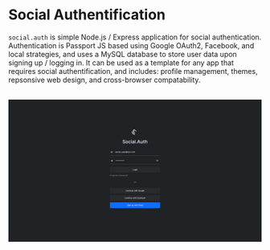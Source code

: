 # Social Authentification

`social.auth` is simple Node.js / Express application for social authentication. Authentication is Passport JS based using Google OAuth2, Facebook, and local strategies, and uses a MySQL database to store user data upon signing up / logging in. It can be used as a template for any app that requires social authentification, and includes: profile management, themes, repsonsive web design, and cross-browser compatability.<br><br>

![Social.Auth Demo](public/img/social-auth-demo.jpg)
